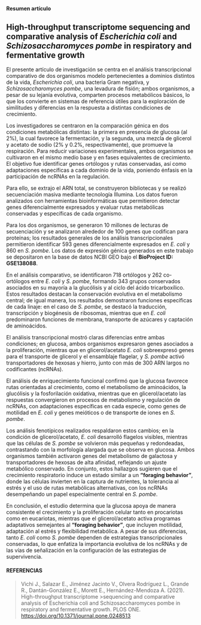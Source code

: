 #### Resumen artículo  

## High-throughput transcriptome sequencing and comparative analysis of *Escherichia coli* and *Schizosaccharomyces pombe* in respiratory and fermentative growth  

El presente artículo de investigación se centra en el análisis transcripcional comparativo de dos organismos modelo pertenecientes a dominios distintos de la vida, *Escherichia coli*, una bacteria Gram negativa, y *Schizosaccharomyces pombe*, una levadura de fisión; ambos organismos, a pesar de su lejanía evolutiva, comparten procesos metabólicos básicos, lo que los convierte en sistemas de referencia útiles para la exploración de similitudes y diferencias en la respuesta a distintas condiciones de crecimiento.  

Los investigadores se centraron en la comparación génica en dos condiciones metabólicas distintas: la primera en presencia de glucosa (al 2%), la cual favorece la fermentación, y la segunda, una mezcla de glicerol y acetato de sodio (2% y 0.2%, respectivamente), que promueve la respiración. Para reducir variaciones experimentales, ambos organismos se cultivaron en el mismo medio base y en fases equivalentes de crecimiento. El objetivo fue identificar genes ortólogos y rutas conservadas, así como adaptaciones específicas a cada dominio de la vida, poniendo énfasis en la participación de ncRNAs en la regulación.  

Para ello, se extrajo el ARN total, se construyeron bibliotecas y se realizó secuenciación masiva mediante tecnología Illumina. Los datos fueron analizados con herramientas bioinformáticas que permitieron detectar genes diferencialmente expresados y evaluar rutas metabólicas conservadas y específicas de cada organismo.  

Para los dos organismos, se generaron 10 millones de lecturas de secuenciación y se analizaron alrededor de 100 genes que codifican para proteínas; los resultados generales de los análisis transcripcionales permitieron identificar 593 genes diferencialmente expresados en *E. coli* y 860 en *S. pombe*. Los datos de expresión génica generados en este trabajo se depositaron en la base de datos NCBI GEO bajo el **BioProject ID: GSE138088**.  

En el análisis comparativo, se identificaron 718 ortólogos y 262 co-ortólogos entre *E. coli* y *S. pombe*, formando 343 grupos conservados asociados en su mayoría a la glucólisis y al ciclo del ácido tricarboxílico. Estos resultados destacan la conservación evolutiva en el metabolismo central; de igual manera, los resultados demostraron funciones específicas de cada linaje: en el caso de *S. pombe*, se destacó la traducción, transcripción y biogénesis de ribosomas, mientras que en *E. coli* predominaron funciones de membrana, transporte de azúcares y captación de aminoácidos.  

El análisis transcripcional mostró claras diferencias entre ambas condiciones; en glucosa, ambos organismos expresaron genes asociados a la proliferación, mientras que en glicerol/acetato *E. coli* sobreexpresó genes para el transporte de glicerol y el ensamblaje flagelar, y *S. pombe* activó transportadores de hexosas y hierro, junto con más de 300 ARN largos no codificantes (ncRNAs).  

El análisis de enriquecimiento funcional confirmó que la glucosa favorece rutas orientadas al crecimiento, como el metabolismo de aminoácidos, la glucólisis y la fosforilación oxidativa, mientras que en glicerol/acetato las respuestas convergieron en procesos de metabolismo y regulación de ncRNAs, con adaptaciones específicas en cada especie, como genes de motilidad en *E. coli* y genes meióticos o de transporte de iones en *S. pombe*.  

Los análisis fenotípicos realizados respaldaron estos cambios; en la condición de glicerol/acetato, *E. coli* desarrolló flagelos visibles, mientras que las células de *S. pombe* se volvieron más pequeñas y redondeadas, contrastando con la morfología alargada que se observa en glucosa. Ambos organismos también activaron genes del metabolismo de galactosa y transportadores de hexosas de alta afinidad, reflejando un ajuste metabólico conservado. En conjunto, estos hallazgos sugieren que el crecimiento respiratorio induce un estado similar a un **“foraging behavior”**, donde las células invierten en la captura de nutrientes, la tolerancia al estrés y el uso de rutas metabólicas alternativas, con los ncRNAs desempeñando un papel especialmente central en *S. pombe*.  

En conclusión, el estudio determina que la glucosa apoya de manera consistente el crecimiento y la proliferación celular tanto en procariotas como en eucariotas, mientras que el glicerol/acetato activa programas adaptativos semejantes al **“foraging behavior”**, que incluyen motilidad, adaptación al estrés y flexibilidad metabólica. A pesar de sus diferencias, tanto *E. coli* como *S. pombe* dependen de estrategias transcripcionales conservadas, lo que enfatiza la importancia evolutiva de los ncRNAs y de las vías de señalización en la configuración de las estrategias de supervivencia.  

#### REFERENCIAS 
>Vichi J., Salazar E., Jiménez Jacinto V., Olvera Rodríguez L., Grande R., Dantán-González E., Morett E., Hernández-Mendoza A. (2021). High-throughput transcriptome >sequencing and comparative analysis of Escherichia coli and Schizosaccharomyces pombe in respiratory and fermentative growth. PLOS ONE. https://doi.org/10.1371/journal.pone.0248513
